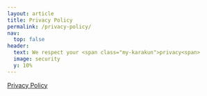 ```yaml
---
layout: article
title: Privacy Policy
permalink: /privacy-policy/
nav:
  top: false
header:
  text: We respect your <span class="my-karakun">privacy<span>
  image: security
  y: 10%
---
```

<a href="https://www.iubenda.com/privacy-policy/70085305" class="iubenda-nostyle no-brand iubenda-embed iub-legal-only iub-no-markup iub-body-embed" title="Privacy Policy">Privacy Policy</a> <script type="text/javascript">(function (w,d) {var loader = function () {var s = d.createElement("script"), tag = d.getElementsByTagName("script")[0]; s.src="https://cdn.iubenda.com/iubenda.js"; tag.parentNode.insertBefore(s,tag);}; if(w.addEventListener){w.addEventListener("load", loader, false);}else if(w.attachEvent){w.attachEvent("onload", loader);}else{w.onload = loader;}})(window, document);</script>

